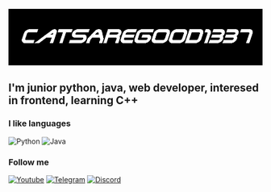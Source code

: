 [![Header](https://github.com/CatsAreGood1337/CatsAreGood1337/blob/main/assets/Header.png)](https://www.youtube.com/channel/UCvDjvzN-BQ9XvHh8reSYo4w)

## I'm junior python, java, web developer, interesed in frontend, learning C++

### I like languages
![Python](https://img.shields.io/badge/Python-yellow?style=flat-square&logo=python)
![Java](https://img.shields.io/badge/Java-orange?style=flat-square&logo=java)

### Follow me

[![Youtube](https://img.shields.io/badge/black?style=flat-square&logo=youtube)](https://www.youtube.com/channel/UCvDjvzN-BQ9XvHh8reSYo4w)
[![Telegram](https://img.shields.io/badge/black?style=flat-square&logo=telegram)](https://t.me/CatsAreGood)
[![Discord](https://img.shields.io/badge/black?style=flat-square&logo=discord)](https://discord.gg/W8aESyTNvn)